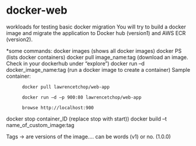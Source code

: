 # docker-web
workloads for testing basic docker migration
You will try to build a docker image and migrate the application to Docker hub (version1) and AWS ECR (version2). 

*some commands:
docker images (shows all docker images) 
docker PS (lists docker containers) 
docker pull image_name:tag (download an image. Check in your dockerhub under “explore”) 
docker run –d docker_image_name:tag (run a docker image to create a container) 
    Sample container: 

          docker pull lawrencetchop/web-app

          docker run –d –p 900:80 lawrencetchop/web-app

          browse http://localhost:900 

docker stop container_ID (replace stop with start)) 
docker build –t name_of_custom_image:tag 

Tags -> are versions of the image.... can be words (v1) or no. (1.0.0) 
